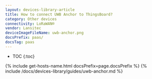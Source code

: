 ```yaml
---
layout: devices-library-article
title: How to connect UWB Anchor to ThingsBoard?
category: Other devices
connectivity: LoRaWAN®
vendor: Lansitec
deviceImageFileName: uwb-anchor.png
docsPrefix: paas/
docsTag: paas
---
```


* TOC
{:toc}

{% include get-hosts-name.html docsPrefix=page.docsPrefix %}
{% include /docs/devices-library/guides/uwb-anchor.md %}
